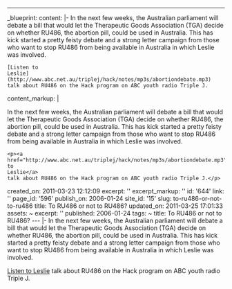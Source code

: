 ---
_blueprint:
  content: |-
    In the next few weeks, the Australian parliament will debate a bill that
    would let the Therapeutic Goods Association (TGA) decide on whether
    RU486, the abortion pill, could be used in Australia. This has kick
    started a pretty feisty debate and a strong letter campaign from those
    who want to stop RU486 from being available in Australia in which Leslie
    was involved.

    [Listen to
    Leslie](http://www.abc.net.au/triplej/hack/notes/mp3s/abortiondebate.mp3)
    talk about RU486 on the Hack program on ABC youth radio Triple J.
  content_markup: |
    <p>In the next few weeks, the Australian parliament will debate a bill that
    would let the Therapeutic Goods Association (TGA) decide on whether
    RU486, the abortion pill, could be used in Australia. This has kick
    started a pretty feisty debate and a strong letter campaign from those
    who want to stop RU486 from being available in Australia in which Leslie
    was involved.</p>

    <p><a href="http://www.abc.net.au/triplej/hack/notes/mp3s/abortiondebate.mp3">Listen to
    Leslie</a>
    talk about RU486 on the Hack program on ABC youth radio Triple J.</p>
  created_on: 2011-03-23 12:12:09
  excerpt: ''
  excerpt_markup: ''
  id: '644'
  link: ''
  page_id: '596'
  publish_on: 2006-01-24
  site_id: '15'
  slug: to-ru486-or-not-to-ru486
  title: To RU486 or not to RU486?
  updated_on: 2011-03-25 17:01:33
assets: ~
excerpt: ''
published: 2006-01-24
tags: ~
title: To RU486 or not to RU486?
--- |-
  In the next few weeks, the Australian parliament will debate a bill that
  would let the Therapeutic Goods Association (TGA) decide on whether
  RU486, the abortion pill, could be used in Australia. This has kick
  started a pretty feisty debate and a strong letter campaign from those
  who want to stop RU486 from being available in Australia in which Leslie
  was involved.

  [Listen to
  Leslie](http://www.abc.net.au/triplej/hack/notes/mp3s/abortiondebate.mp3)
  talk about RU486 on the Hack program on ABC youth radio Triple J.
